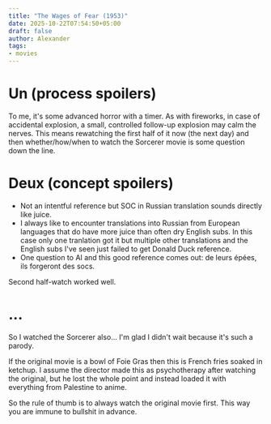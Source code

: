 ```yaml
---
title: "The Wages of Fear (1953)"
date: 2025-10-22T07:54:50+05:00
draft: false
author: Alexander
tags:
- movies
---
```


# Un (process spoilers)

To me, it's some advanced horror with a timer.
As with fireworks, in case of accidental explosion, a small, controlled follow-up explosion may calm the nerves.
This means rewatching the first half of it now (the next day) and then whether/how/when to watch the Sorcerer movie is some question down the line.

# Deux (concept spoilers)

- Not an intentful reference but SOC in Russian translation sounds directly like juice.
- I always like to encounter translations into Russian from European languages that do have more juice than often dry English subs. In this case only one tranlation got it but multiple other translations and the English subs I've seen just failed to get Donald Duck reference.
- One question to AI and this good reference comes out: de leurs épées, ils forgeront des socs.

Second half-watch worked well.

# ...

So I watched the Sorcerer also...
I'm glad I didn't wait because it's such a parody.

If the original movie is a bowl of Foie Gras then this is French fries soaked in ketchup.
I assume the director made this as psychotherapy after watching the original, but he lost the whole point and instead loaded it with everything from Palestine to anime.

So the rule of thumb is to always watch the original movie first.
This way you are immune to bullshit in advance.
